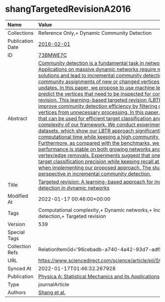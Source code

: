 # shangTargetedRevisionA2016
| Name             | Value                                                                                                                                                                                                                                                                                                                                                                                                                                                                                                                                                                                                                                                                                                                                                                                                                                                                                                                                                                                                                                                                                                                                                                                                                                                                                                                                                                                                                       |
|:-----------------|:----------------------------------------------------------------------------------------------------------------------------------------------------------------------------------------------------------------------------------------------------------------------------------------------------------------------------------------------------------------------------------------------------------------------------------------------------------------------------------------------------------------------------------------------------------------------------------------------------------------------------------------------------------------------------------------------------------------------------------------------------------------------------------------------------------------------------------------------------------------------------------------------------------------------------------------------------------------------------------------------------------------------------------------------------------------------------------------------------------------------------------------------------------------------------------------------------------------------------------------------------------------------------------------------------------------------------------------------------------------------------------------------------------------------------|
| Collections      | Reference Only,+ Dynamic Community Detection                                                                                                                                                                                                                                                                                                                                                                                                                                                                                                                                                                                                                                                                                                                                                                                                                                                                                                                                                                                                                                                                                                                                                                                                                                                                                                                                                                                |
| Publication Date | [2016-02-01](<notionsci.utils.serialization.ExplicitNone object at 0x7fa476a4e610>)                                                                                                                                                                                                                                                                                                                                                                                                                                                                                                                                                                                                                                                                                                                                                                                                                                                                                                                                                                                                                                                                                                                                                                                                                                                                                                                                         |
| ID               | [73BMWE7C](<notionsci.utils.serialization.ExplicitNone object at 0x7fa476a4e6a0>)                                                                                                                                                                                                                                                                                                                                                                                                                                                                                                                                                                                                                                                                                                                                                                                                                                                                                                                                                                                                                                                                                                                                                                                                                                                                                                                                           |
| Abstract         | [Community detection is a fundamental task in network analysis. Applications on massive dynamic networks require more efficient solutions and lead to incremental community detection, which revises the community assignments of new or changed vertices during network updates. In this paper, we propose to use machine learning classifiers to predict the vertices that need to be inspected for community assignment revision. This learning-based targeted revision (LBTR) approach aims to improve community detection efficiency by filtering out the unchanged vertices from unnecessary processing. In this paper, we design features that can be used for efficient target classification and analyze the time complexity of our framework. We conduct experiments on two real-world datasets, which show our LBTR approach significantly reduces the computational time while keeping a high community detection quality. Furthermore, as compared with the benchmarks, we find our approach’s performance is stable on both growing networks and networks with vertex/edge removals. Experiments suggest that one should increase the target classification precision while keeping recall at a reasonable level when implementing our proposed approach. The study provides a unique perspective in incremental community detection.](<notionsci.utils.serialization.ExplicitNone object at 0x7fa476a4e760>) |
| Title            | [Targeted revision: A learning-based approach for incremental community detection in dynamic networks](<notionsci.utils.serialization.ExplicitNone object at 0x7fa476a4e880>)                                                                                                                                                                                                                                                                                                                                                                                                                                                                                                                                                                                                                                                                                                                                                                                                                                                                                                                                                                                                                                                                                                                                                                                                                                               |
| Modified At      | 2022-01-17 00:46:00+00:00                                                                                                                                                                                                                                                                                                                                                                                                                                                                                                                                                                                                                                                                                                                                                                                                                                                                                                                                                                                                                                                                                                                                                                                                                                                                                                                                                                                                   |
| Tags             | Computational complexity,+ Dynamic networks,+ Incremental community detection,+ Targeted revision                                                                                                                                                                                                                                                                                                                                                                                                                                                                                                                                                                                                                                                                                                                                                                                                                                                                                                                                                                                                                                                                                                                                                                                                                                                                                                                           |
| Version          | 539                                                                                                                                                                                                                                                                                                                                                                                                                                                                                                                                                                                                                                                                                                                                                                                                                                                                                                                                                                                                                                                                                                                                                                                                                                                                                                                                                                                                                         |
| Special Tags     |                                                                                                                                                                                                                                                                                                                                                                                                                                                                                                                                                                                                                                                                                                                                                                                                                                                                                                                                                                                                                                                                                                                                                                                                                                                                                                                                                                                                                             |
| Collection Refs  | RelationItem(id='96cebadb-a740-4a42-93d7-adfb232842cf')                                                                                                                                                                                                                                                                                                                                                                                                                                                                                                                                                                                                                                                                                                                                                                                                                                                                                                                                                                                                                                                                                                                                                                                                                                                                                                                                                                     |
| URL              | https://www.sciencedirect.com/science/article/pii/S0378437115008080                                                                                                                                                                                                                                                                                                                                                                                                                                                                                                                                                                                                                                                                                                                                                                                                                                                                                                                                                                                                                                                                                                                                                                                                                                                                                                                                                         |
| Synced At        | 2022-01-17T01:46:32.267928                                                                                                                                                                                                                                                                                                                                                                                                                                                                                                                                                                                                                                                                                                                                                                                                                                                                                                                                                                                                                                                                                                                                                                                                                                                                                                                                                                                                  |
| Publication      | [Physica A: Statistical Mechanics and its Applications](<notionsci.utils.serialization.ExplicitNone object at 0x7fa476a4edc0>)                                                                                                                                                                                                                                                                                                                                                                                                                                                                                                                                                                                                                                                                                                                                                                                                                                                                                                                                                                                                                                                                                                                                                                                                                                                                                              |
| Type             | journalArticle                                                                                                                                                                                                                                                                                                                                                                                                                                                                                                                                                                                                                                                                                                                                                                                                                                                                                                                                                                                                                                                                                                                                                                                                                                                                                                                                                                                                              |
| Authors          | [Shang et al.](<notionsci.utils.serialization.ExplicitNone object at 0x7fa476a4ef70>)                                                                                                                                                                                                                                                                                                                                                                                                                                                                                                                                                                                                                                                                                                                                                                                                                                                                                                                                                                                                                                                                                                                                                                                                                                                                                                                                       |

